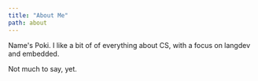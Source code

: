 ```yaml
---
title: "About Me"
path: about
---
```


Name's Poki. I like a bit of of everything about CS, with a focus on langdev and
embedded.

Not much to say, yet.
